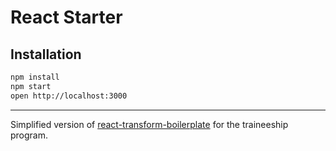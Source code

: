 # React Starter

## Installation

```bash
npm install
npm start
open http://localhost:3000
```

<!-- references to back-end url are in src: ProductList.js and Product.js-->
------------------

Simplified version of [react-transform-boilerplate](https://github.com/gaearon/react-transform-boilerplate) for the
traineeship program.
